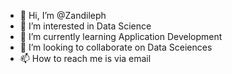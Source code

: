 - 👋 Hi, I’m @Zandileph
- 👀 I’m interested in  Data Science
- 🌱 I’m currently learning Application Development
- 💞️ I’m looking to collaborate on Data Sceiences
- 📫 How to reach me is via email

<!---
Zandileph/Zandileph is a ✨ special ✨ repository because its `README.md` (this file) appears on your GitHub profile.
You can click the Preview link to take a look at your changes.
--->
